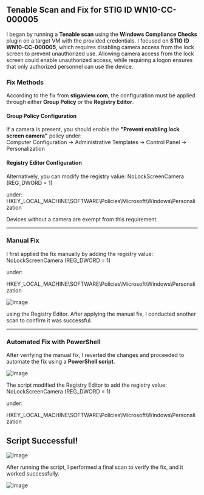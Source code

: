 ## Tenable Scan and Fix for STIG ID WN10-CC-000005  

I began by running a **Tenable scan** using the **Windows Compliance Checks** plugin on a target VM with the provided credentials. I focused on **STIG ID WN10-CC-000005**, which requires disabling camera access from the lock screen to prevent unauthorized use. Allowing camera access from the lock screen could enable unauthorized access, while requiring a logon ensures that only authorized personnel can use the device.  

### Fix Methods  
According to the fix from **stigaview.com**, the configuration must be applied through either **Group Policy** or the **Registry Editor**.  

#### **Group Policy Configuration**  
If a camera is present, you should enable the **"Prevent enabling lock screen camera"** policy under:  
Computer Configuration → Administrative Templates → Control Panel → Personalization


#### **Registry Editor Configuration**  
Alternatively, you can modify the registry value:
NoLockScreenCamera (REG_DWORD = 1)

under:  
HKEY_LOCAL_MACHINE\SOFTWARE\Policies\Microsoft\Windows\Personalization


Devices without a camera are exempt from this requirement.  

---

### Manual Fix  
I first applied the fix manually by adding the registry value:  
NoLockScreenCamera (REG_DWORD = 1)

under:  

HKEY_LOCAL_MACHINE\SOFTWARE\Policies\Microsoft\Windows\Personalization

![Image](https://i.imgur.com/FyfYRYx.png)


using the Registry Editor. After applying the manual fix, I conducted another scan to confirm it was successful.  

---

### Automated Fix with PowerShell  
After verifying the manual fix, I reverted the changes and proceeded to automate the fix using a **PowerShell script**. 

![Image](https://i.imgur.com/xXBqIGK.png)

The script modified the Registry Editor to add the registry value:  
NoLockScreenCamera (REG_DWORD = 1)

under:  

HKEY_LOCAL_MACHINE\SOFTWARE\Policies\Microsoft\Windows\Personalization

## Script Successful!
![Image](https://i.imgur.com/h6cqbd1.png)

After running the script, I performed a final scan to verify the fix, and it worked successfully.  

![Image](https://i.imgur.com/DtpwfGd.png)



